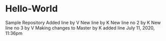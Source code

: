 # Hello-World
Sample Repository
Added line by V
New line by K
New line no 2 by K
New line no 3 by V
Making changes to Master by K
added line July 11, 2020, 11:36pm